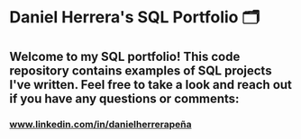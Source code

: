 # Daniel Herrera's SQL Portfolio 🗂
## Welcome to my SQL portfolio! This code repository contains examples of SQL projects I've written. Feel free to take a look and reach out if you have any questions or comments: 
### www.linkedin.com/in/danielherrerapeña
